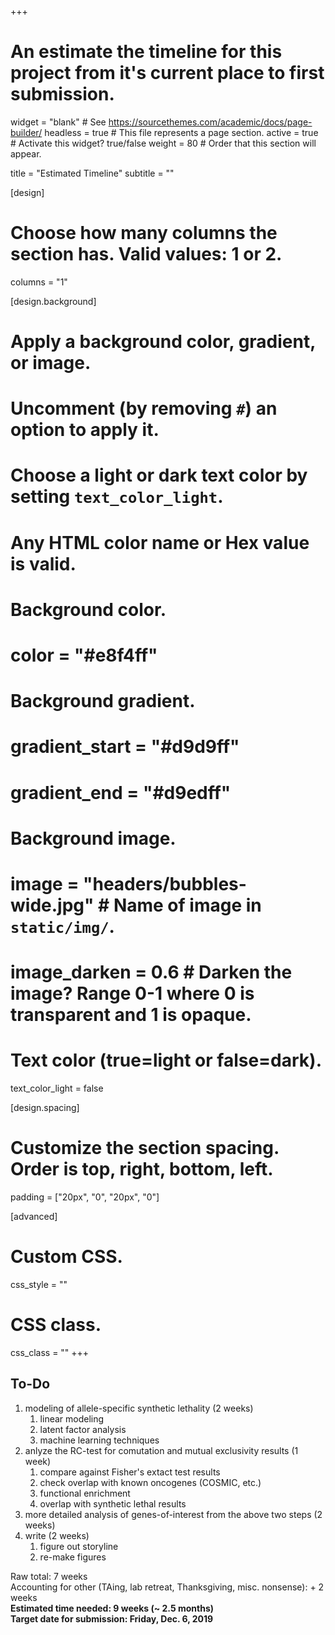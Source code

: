+++
# An estimate the timeline for this project from it's current place to first submission.

widget = "blank"  # See https://sourcethemes.com/academic/docs/page-builder/
headless = true  # This file represents a page section.
active = true  # Activate this widget? true/false
weight = 80  # Order that this section will appear.

title = "Estimated Timeline"
subtitle = ""

[design]
  # Choose how many columns the section has. Valid values: 1 or 2.
  columns = "1"

[design.background]
  # Apply a background color, gradient, or image.
  #   Uncomment (by removing `#`) an option to apply it.
  #   Choose a light or dark text color by setting `text_color_light`.
  #   Any HTML color name or Hex value is valid.

  # Background color.
  # color = "#e8f4ff"
  
  # Background gradient.
  # gradient_start = "#d9d9ff"
  # gradient_end = "#d9edff"
  
  # Background image.
  # image = "headers/bubbles-wide.jpg"  # Name of image in `static/img/`.
  # image_darken = 0.6  # Darken the image? Range 0-1 where 0 is transparent and 1 is opaque.

  # Text color (true=light or false=dark).
  text_color_light = false

[design.spacing]
  # Customize the section spacing. Order is top, right, bottom, left.
  padding = ["20px", "0", "20px", "0"]

[advanced]
 # Custom CSS. 
 css_style = ""
 
 # CSS class.
 css_class = ""
+++

## To-Do

1. modeling of allele-specific synthetic lethality (2 weeks)
	1. linear modeling
	2. latent factor analysis
	3. machine learning techniques
2. anlyze the RC-test for comutation and mutual exclusivity results (1 week)
	1. compare against Fisher's extact test results
	2. check overlap with known oncogenes (COSMIC, etc.)
	3. functional enrichment
	4. overlap with synthetic lethal results
3. more detailed analysis of genes-of-interest from the above two steps (2 weeks)
4. write (2 weeks)
	1. figure out storyline
	2. re-make figures

Raw total: 7 weeks  
Accounting for other (TAing, lab retreat, Thanksgiving, misc. nonsense): + 2 weeks  
**Estimated time needed: 9 weeks (~ 2.5 months)**  
**Target date for submission: Friday, Dec. 6, 2019**
